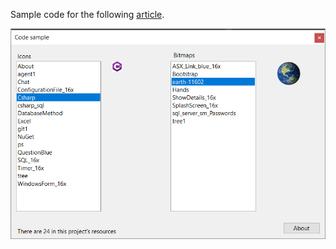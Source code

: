 Sample code for the following [article](https://dev.to/karenpayneoregon/get-images-from-resources-in-windows-forms-5b0f).

![x](assets/figure1.png)